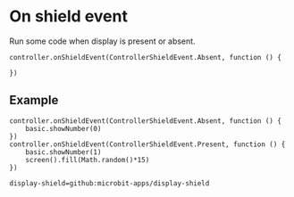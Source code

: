 # On shield event

Run some code when display is present or absent.

```sig
controller.onShieldEvent(ControllerShieldEvent.Absent, function () {
	
})
```

## Example

```block
controller.onShieldEvent(ControllerShieldEvent.Absent, function () {
    basic.showNumber(0)
})
controller.onShieldEvent(ControllerShieldEvent.Present, function () {
    basic.showNumber(1)
    screen().fill(Math.random()*15)
})
```

```package
display-shield=github:microbit-apps/display-shield
```
